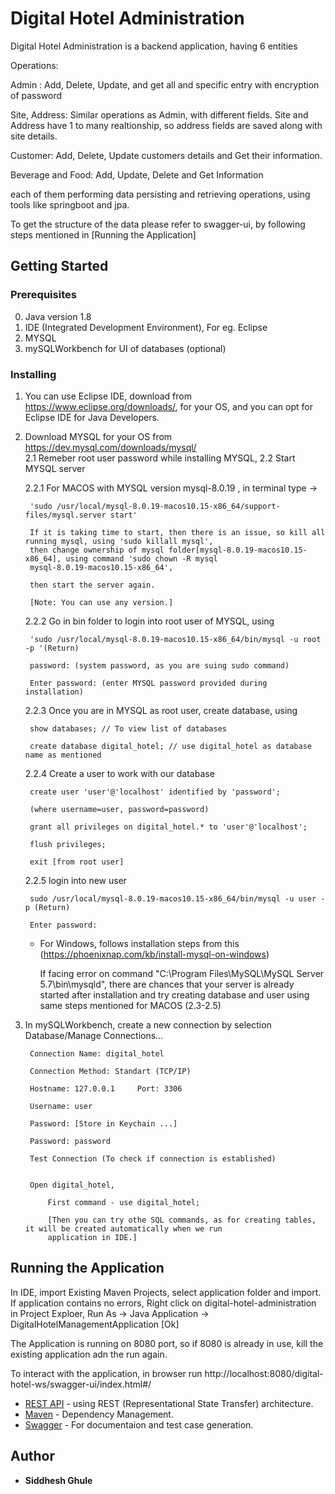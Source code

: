 # Digital Hotel Administration
Digital Hotel Administration is a backend application, having 6 entities

Operations:

Admin : Add, Delete, Update, and get all and specific entry with encryption of password

Site, Address: Similar operations as Admin, with different fields. Site and Address have 1 to many realtionship, so 
address fields are saved along with site details.

Customer: Add, Delete, Update customers details and Get their information.

Beverage and Food: Add, Update, Delete and Get Information 

each of them performing data persisting and retrieving operations, using tools like springboot and jpa.

To get the structure of the data please refer to swagger-ui, by following steps mentioned in [Running the Application]

## Getting Started

### Prerequisites
0. Java version 1.8
1. IDE (Integrated Development Environment), For eg. Eclipse
2. MYSQL
3. mySQLWorkbench for UI of databases (optional)

### Installing
1. You can use Eclipse IDE, download from https://www.eclipse.org/downloads/, for your OS, and you can opt for Eclipse IDE for Java Developers.
2. Download MYSQL for your OS from https://dev.mysql.com/downloads/mysql/  
    2.1 Remeber root user password while installing MYSQL,
    2.2 Start MYSQL server

	2.2.1 For MACOS with MYSQL version mysql-8.0.19 , in terminal type -> 
    
        'sudo /usr/local/mysql-8.0.19-macos10.15-x86_64/support-files/mysql.server start'

	    If it is taking time to start, then there is an issue, so kill all running mysql, using 'sudo killall mysql', 
	    then change ownership of mysql folder[mysql-8.0.19-macos10.15-x86_64], using command 'sudo chown -R mysql 
        mysql-8.0.19-macos10.15-x86_64',
        
        then start the server again.

        [Note: You can use any version.]

    2.2.2 Go in bin folder to login into root user of MYSQL, using

        'sudo /usr/local/mysql-8.0.19-macos10.15-x86_64/bin/mysql -u root -p '(Return)

        password: (system password, as you are suing sudo command)

        Enter password: (enter MYSQL password provided during installation)

    2.2.3 Once you are in MYSQL as root user, create database, using

	    show databases; // To view list of databases

	    create database digital_hotel; // use digital_hotel as database name as mentioned

    2.2.4 Create a user to work with our database

        create user 'user'@'localhost' identified by 'password';  
        
        (where username=user, password=password)

        grant all privileges on digital_hotel.* to 'user'@'localhost';

        flush privileges;
            
        exit [from root user]
        
    2.2.5 login into new user
        
        sudo /usr/local/mysql-8.0.19-macos10.15-x86_64/bin/mysql -u user -p (Return)
	    
        Enter password:

        
    - For Windows, follows installation steps from this (https://phoenixnap.com/kb/install-mysql-on-windows)

        If facing error on command "C:\Program Files\MySQL\MySQL Server 5.7\bin\mysqld", there are chances that your server is already started after installation and try creating database and user using same steps mentioned for MACOS (2.3-2.5)


3. In mySQLWorkbench, create a new connection by selection Database/Manage Connections...


        Connection Name: digital_hotel

        Connection Method: Standart (TCP/IP)

        Hostname: 127.0.0.1     Port: 3306

        Username: user

        Password: [Store in Keychain ...]

        Password: password

        Test Connection (To check if connection is established)


        Open digital_hotel,

            First command - use digital_hotel;

            [Then you can try othe SQL commands, as for creating tables, it will be created automatically when we run 
            application in IDE.]

## Running the Application

In IDE, import Existing Maven Projects, select application folder and import.
If application contains no errors, 
        Right click on digital-hotel-administration in Project Exploer, 
            Run As -> Java Application -> DigitalHotelManagementApplication [Ok]

The Application is running on 8080 port, so if 8080 is already in use, kill the existing application adn the run again.

To interact with the application, in browser run
http://localhost:8080/digital-hotel-ws/swagger-ui/index.html#/

* [REST API](https://restfulapi.net) - using REST (Representational State Transfer) architecture.
* [Maven](https://maven.apache.org/) - Dependency Management.
* [Swagger](https://swagger.io) - For documentaion and test case generation.

## Author

* **Siddhesh Ghule** 
